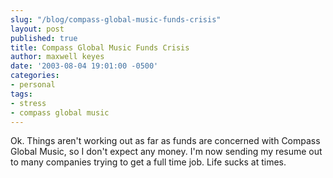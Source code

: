 ```yaml
---
slug: "/blog/compass-global-music-funds-crisis"
layout: post
published: true
title: Compass Global Music Funds Crisis
author: maxwell keyes
date: '2003-08-04 19:01:00 -0500'
categories:
- personal
tags:
- stress
- compass global music
---
```


Ok. Things aren't working out as far as funds are concerned with Compass Global
Music, so I don't expect any money. I'm now sending my resume out to many
companies trying to get a full time job. Life sucks at times.
